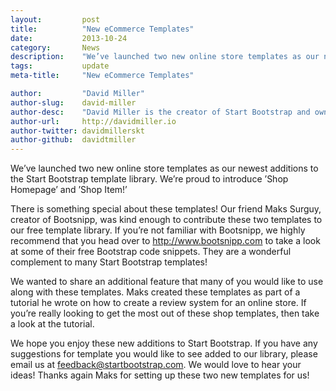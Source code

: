```yaml
---
layout:			post
title:			"New eCommerce Templates"
date:			2013-10-24
category:		News
description:	"We’ve launched two new online store templates as our newest additions..."
tags:			update
meta-title:		"New eCommerce Templates"

author:			"David Miller"
author-slug:	david-miller
author-desc:	"David Miller is the creator of Start Bootstrap and owner of Blackrock Digital. He is a front end web designer and developer working out of sunny Orlando, Florida."
author-url:		http://davidmiller.io
author-twitter:	davidmillerskt
author-github:	davidtmiller
---
```


We’ve launched two new online store templates as our newest additions to the Start Bootstrap template library. We’re proud to introduce ’Shop Homepage’ and ’Shop Item!’

There is something special about these templates! Our friend Maks Surguy, creator of Bootsnipp, was kind enough to contribute these two templates to our free template library. If you’re not familiar with Bootsnipp, we highly recommend that you head over to <http://www.bootsnipp.com> to take a look at some of their free Bootstrap code snippets. They are a wonderful complement to many Start Bootstrap templates!

We wanted to share an additional feature that many of you would like to use along with these templates. Maks created these templates as part of a tutorial he wrote on how to create a review system for an online store. If you’re really looking to get the most out of these shop templates, then take a look at the tutorial.

We hope you enjoy these new additions to Start Bootstrap. If you have any suggestions for template you would like to see added to our library, please email us at feedback@startbootstrap.com. We would love to hear your ideas! Thanks again Maks for setting up these two new templates for us!
